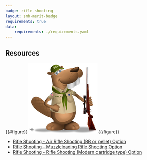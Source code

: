 ```yaml
---
badge: rifle-shooting
layout: smb-merit-badge
requirements: true
data:
    requirements: ./requirements.yaml
---
```


## Resources

{{#figure}}<img src="rifle-shooting-bucky.jpg" class="W(100%)" />{{/figure}}
* [Rifle Shooting - Air Rifle Shooting (BB or pellet) Option](rifle-shooting-workbook-air-rifle-shooting.pdf)
* [Rifle Shooting - Muzzleloading Rifle Shooting Option](rifle-shooting-workbook-muzzleloading-rifle-shooting.pdf)
* [Rifle Shooting - Rifle Shooting (Modern cartridge type) Option](rifle-shooting-workbook-rifle-shooting.pdf)
